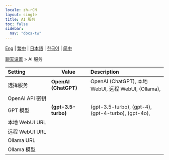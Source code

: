 ```yaml
---
locale: zh-rCN
layout: single
title: AI 服务
toc: false
sidebar:
  nav: "docs-tw"
---
```

[Eng](/dancexr/menu/2025.4/chat/ai_service) | [繁中](/tw/dancexr/menu/2025.4/chat/ai_service) | [日本語](/jp/dancexr/menu/2025.4/chat/ai_service) | [한국어](/kr/dancexr/menu/2025.4/chat/ai_service) | [简中](/zh/dancexr/menu/2025.4/chat/ai_service)

[聊天设置](../menu#聊天设置) > AI 服务



| Setting | Value | Description |
| :--- | --- | :--- |
|<nobr>选择服务</nobr>| **OpenAI (ChatGPT)** | OpenAI (ChatGPT), 本地 WebUI, 远程 WebUI, (Ollama),  |
|<nobr>OpenAI API 密钥</nobr>|| 
|<nobr>GPT 模型</nobr>| **(gpt-3.5-turbo)** | (gpt-3.5-turbo), (gpt-4), (gpt-4-turbo), (gpt-4o),  |
|<nobr>本地 WebUI URL</nobr>|| 
|<nobr>远程 WebUI URL</nobr>|| 
|<nobr>Ollama URL</nobr>|| 
|<nobr>Ollama 模型</nobr>|| 
